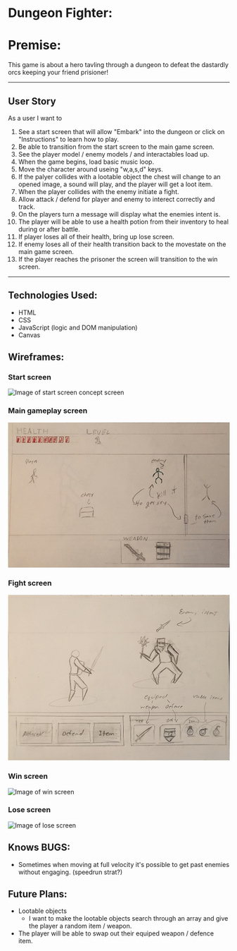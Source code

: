 # Dungeon Fighter:

# Premise:

This game is about a hero tavling through a dungeon to defeat the dastardly orcs keeping your friend prisioner! 

<!-- add reference links here to all sections-->
---
## User Story  
As a user I want to
1. See a start screen that will allow "Embark" into the dungeon or click on "Instructions" to learn how to play.
2. Be able to transition from the start screen to the main game screen.
3. See the player model / enemy models / and interactables load up.
4. When the game begins, load basic music loop.
5. Move the character around useing "w,a,s,d" keys.
6. If the palyer collides with a lootable object the chest will change to an opened image, a sound will play, and the player will get a loot item.
7. When the player collides with the enemy initiate a fight.
8. Allow attack / defend for player and enemy to interect correctly and track.
9. On the players turn a message will display what the enemies intent is.
10. The player will be able to use a health potion from their inventory to heal during or after battle.
11. If player loses all of their health, bring up lose screen. 
12. If enemy loses all of their health transition back to the movestate on the main game screen. 
13. If the player reaches the prisoner the screen will transition to the win screen.
---
## Technologies Used:
* HTML
* CSS
* JavaScript (logic and DOM manipulation)
* Canvas

## Wireframes:

### Start screen
![Image of start screen concept screen]()
### Main gameplay screen
![Image of main screen](imgs/ReadMe/wireframe_mainScreen.jpg)
### Fight screen
![Image of fight screen](imgs/ReadMe/wireframe_fightScreen.jpg)
### Win screen
![Image of win screen]()
### Lose screen
![Image of lose screen]()

## Knows BUGS:
* Sometimes when moving at full velocity it's possible to get past enemies without engaging. (speedrun strat?)

## Future Plans:
* Lootable objects  
  * I want to make the lootable objects search through an array and give the player a random item / weapon.
* The player will be able to swap out their equiped weapon / defence item.
